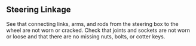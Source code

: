 ## Steering Linkage
See that connecting links, arms, and rods from the steering box to the wheel are not worn or cracked. Check that joints and sockets are not worn or loose and that there are no missing nuts, bolts, or cotter keys.